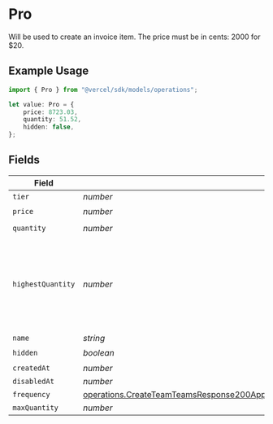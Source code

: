 # Pro

Will be used to create an invoice item. The price must be in cents: 2000 for $20.

## Example Usage

```typescript
import { Pro } from "@vercel/sdk/models/operations";

let value: Pro = {
    price: 8723.03,
    quantity: 51.52,
    hidden: false,
};
```

## Fields

| Field                                                                                                                                                                                                              | Type                                                                                                                                                                                                               | Required                                                                                                                                                                                                           | Description                                                                                                                                                                                                        |
| ------------------------------------------------------------------------------------------------------------------------------------------------------------------------------------------------------------------ | ------------------------------------------------------------------------------------------------------------------------------------------------------------------------------------------------------------------ | ------------------------------------------------------------------------------------------------------------------------------------------------------------------------------------------------------------------ | ------------------------------------------------------------------------------------------------------------------------------------------------------------------------------------------------------------------ |
| `tier`                                                                                                                                                                                                             | *number*                                                                                                                                                                                                           | :heavy_minus_sign:                                                                                                                                                                                                 | N/A                                                                                                                                                                                                                |
| `price`                                                                                                                                                                                                            | *number*                                                                                                                                                                                                           | :heavy_check_mark:                                                                                                                                                                                                 | N/A                                                                                                                                                                                                                |
| `quantity`                                                                                                                                                                                                         | *number*                                                                                                                                                                                                           | :heavy_check_mark:                                                                                                                                                                                                 | N/A                                                                                                                                                                                                                |
| `highestQuantity`                                                                                                                                                                                                  | *number*                                                                                                                                                                                                           | :heavy_minus_sign:                                                                                                                                                                                                 | The highest quantity in the current period. Used to render the correct enable/disable UI for add-ons.                                                                                                              |
| `name`                                                                                                                                                                                                             | *string*                                                                                                                                                                                                           | :heavy_minus_sign:                                                                                                                                                                                                 | N/A                                                                                                                                                                                                                |
| `hidden`                                                                                                                                                                                                           | *boolean*                                                                                                                                                                                                          | :heavy_check_mark:                                                                                                                                                                                                 | N/A                                                                                                                                                                                                                |
| `createdAt`                                                                                                                                                                                                        | *number*                                                                                                                                                                                                           | :heavy_minus_sign:                                                                                                                                                                                                 | N/A                                                                                                                                                                                                                |
| `disabledAt`                                                                                                                                                                                                       | *number*                                                                                                                                                                                                           | :heavy_minus_sign:                                                                                                                                                                                                 | N/A                                                                                                                                                                                                                |
| `frequency`                                                                                                                                                                                                        | [operations.CreateTeamTeamsResponse200ApplicationJSONResponseBodyBillingInvoiceItemsProFrequency](../../models/operations/createteamteamsresponse200applicationjsonresponsebodybillinginvoiceitemsprofrequency.md) | :heavy_minus_sign:                                                                                                                                                                                                 | N/A                                                                                                                                                                                                                |
| `maxQuantity`                                                                                                                                                                                                      | *number*                                                                                                                                                                                                           | :heavy_minus_sign:                                                                                                                                                                                                 | N/A                                                                                                                                                                                                                |